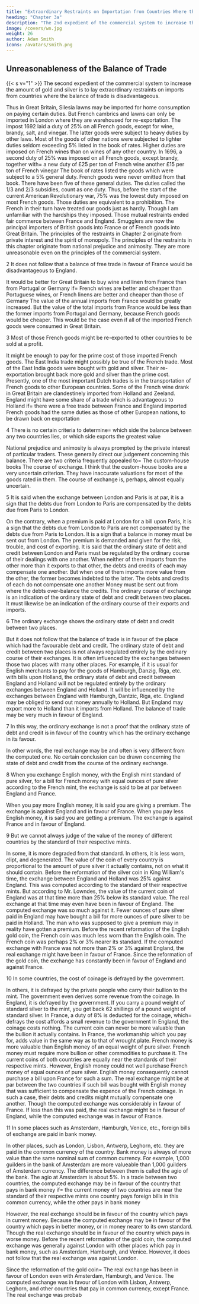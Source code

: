 ```yaml
---
title: "Extraordinary Restraints on Importation from Countries Where the Balance is supposed to be Disadvantageous"
heading: "Chapter 3a"
description: "The 2nd expedient of the commercial system to increase the amount of gold and silver is to lay extraordinary restraints on imports from countries where the balance of trade is disadvantageous"
image: /covers/wn.jpg
weight: 26
author: Adam Smith
icons: /avatars/smith.png
--- 
```




## Unreasonableness of the Balance of Trade

{{< s v="1" >}} The second expedient of the commercial system to increase the amount of gold and silver is to lay extraordinary restraints on imports from countries where the balance of trade is disadvantageous.

Thus in Great Britain, Silesia lawns may be imported for home consumption on paying certain duties.
But French cambrics and lawns can only be imported in London where they are warehoused for re-exportation.
The impost 1692 laid a duty of 25% on all French goods, except for wine, brandy, salt, and vinegar.
    The latter goods were subject to heavy duties by other laws.
    Most of the goods of other nations were subjected to lighter duties seldom exceeding 5% listed in the book of rates.
    Higher duties are imposed on French wines than on wines of any other country.
In 1696, a second duty of 25% was imposed on all French goods, except brandy, together with= 
    a new duty of £25 per ton of French wine
    another £15 per ton of French vinegar
The book of rates listed the goods which were subject to a 5% general duty.
    French goods were never omitted from that book.
There have been five of these general duties.
    The duties called the 1/3 and 2/3 subsidies, count as one duty.
Thus, before the start of the current American Revolutionary war, 75% was the lowest duty imposed on most French goods.
    Those duties are equivalent to a prohibition.
    The French in their turn have treated our goods just as hardly.
        Though I am unfamiliar with the hardships they imposed.
Those mutual restraints ended fair commerce between France and England.
    Smugglers are now the principal importers of British goods into France or of French goods into Great Britain.
The principles of the restraints in Chapter 2 originate from private interest and the spirit of monopoly.
    The principles of the restraints in this chapter originate from national prejudice and animosity.
        They are more unreasonable even on the principles of the commercial system.

2 It does not follow that a balance of free trade in favour of France would be disadvantageous to England.

It would be better for Great Britain to buy wine and linen from France than from Portugal or Germany if= 
    French wines are better and cheaper than Portuguese wines, or
    French linens are better and cheaper than those of Germany
The value of the annual imports from France would be greatly increased.
    But the value of the total imports from France would be less than the former imports from Portugal and Germany, because French goods would be cheaper.
    This would be the case even if all of the imported French goods were consumed in Great Britain.

3 Most of those French goods might be re-exported to other countries to be sold at a profit.

It might be enough to pay for the prime cost of those imported French goods.
The East India trade might possibly be true of the French trade.
    Most of the East India goods were bought with gold and silver.
    Their re-exportation brought back more gold and silver than the prime cost.
Presently, one of the most important Dutch trades is in the transportation of French goods to other European countries.
    Some of the French wine drank in Great Britain are clandestinely imported from Holland and Zeeland.
England might have some share of a trade which is advantageous to Holland if= 
    there were a free trade between France and England
    imported French goods had the same duties as those of other European nations, to be drawn back on exportation

4 There is no certain criteria to determine= 
    which side the balance between any two countries lies, or
    which side exports the greatest value

National prejudice and animosity is always prompted by the private interest of particular traders.
    These generally direct our judgement concerning this balance.
There are two criteria frequently appealed to= 
    The custom-house books
    The course of exchange.
I think that the custom-house books are a very uncertain criterion.
    They have inaccurate valuations for most of the goods rated in them.
The course of exchange is, perhaps, almost equally uncertain.

5 It is said when the exchange between London and Paris is at par, it is a sign that the debts due from London to Paris are compensated by the debts due from Paris to London.

On the contrary, when a premium is paid at London for a bill upon Paris, it is a sign that the debts due from London to Paris are not compensated by the debts due from Paris to London.
    It is a sign that a balance in money must be sent out from London.
    The premium is demanded and given for the risk, trouble, and cost of exporting.
It is said that the ordinary state of debt and credit between London and Paris must be regulated by the ordinary course of their dealings with one another.
    When neither of them imports from the other more than it exports to that other, the debts and credits of each may compensate one another.
    But when one of them imports more value from the other, the former becomes indebted to the latter.
        The debts and credits of each do not compensate one another
        Money must be sent out from where the debts over-balance the credits.
The ordinary course of exchange is an indication of the ordinary state of debt and credit between two places.
    It must likewise be an indication of the ordinary course of their exports and imports.

6 The ordinary exchange shows the ordinary state of debt and credit between two places.

But it does not follow that the balance of trade is in favour of the place which had the favourable debt and credit.
    The ordinary state of debt and credit between two places is not always regulated entirely by the ordinary course of their exchanges.
    It is often influenced by the exchanges between those two places with many other places.
For example, if it is usual for English merchants to pay for the goods of Hamburgh, Danzig, Riga, etc. with bills upon Holland, the ordinary state of debt and credit between England and Holland will not be regulated entirely by the ordinary exchanges between England and Holland.
    It will be influenced by the exchanges between England with Hamburgh, Dantzic, Riga, etc.
    England may be obliged to send out money annually to Holland.
        But England may export more to Holland than it imports from Holland.
    The balance of trade may be very much in favour of England.

7 In this way, the ordinary exchange is not a proof that the ordinary state of debt and credit is in favour of the country which has the ordinary exchange in its favour.

In other words, the real exchange may be and often is very different from the computed one.
No certain conclusion can be drawn concerning the state of debt and credit from the course of the ordinary exchange.

8 When you exchange English money, with the English mint standard of pure silver, for a bill for French money with equal ounces of pure silver according to the French mint, the exchange is said to be at par between England and France.

When you pay more English money, it is said you are giving a premium.
    The exchange is against England and in favour of France.
When you pay less English money, it is said you are getting a premium.
    The exchange is against France and in favour of England.

9 But we cannot always judge of the value of the money of different countries by the standard of their respective mints.

In some, it is more degraded from that standard.
    In others, it is less worn, clipt, and degenerated.
The value of the coin of every country is proportional to the amount of pure silver it actually contains, not on what it should contain.
Before the reformation of the silver coin in King William's time, the exchange between England and Holland was 25% against England.
    This was computed according to the standard of their respective mints.
But according to Mr. Lowndes, the value of the current coin of England was at that time more than 25% below its standard value.
    The real exchange at that time may even have been in favour of England.
    The computed exchange was so much against it.
Fewer ounces of pure silver paid in England may have bought a bill for more ounces of pure silver to be paid in Holland.
    The man who was supposed to give a premium may in reality have gotten a premium.
Before the recent reformation of the English gold coin, the French coin was much less worn than the English coin.
    The French coin was perhaps 2% or 3% nearer its standard.
If the computed exchange with France was not more than 2% or 3% against England, the real exchange might have been in favour of France.
    Since the reformation of the gold coin, the exchange has constantly been in favour of England and against France.

10 In some countries, the cost of coinage is defrayed by the government.

In others, it is defrayed by the private people who carry their bullion to the mint.
    The government even derives some revenue from the coinage.
In England, it is defrayed by the government.
    If you carry a pound weight of standard silver to the mint, you get back 62 shillings of a pound weight of standard silver.
In France, a duty of 8% is deducted for the coinage, which= 
    defrays the cost
    affords a small revenue to the government
In England, the coinage costs nothing.
    The current coin can never be more valuable than the bullion it actually contains.
In France, the workmanship which you pay for, adds value in the same way as to that of wrought plate.
    French money is more valuable than English money of an equal weight of pure silver.
    French money must require more bullion or other commodities to purchase it.
The current coins of both countries are equally near the standards of their respective mints.
    However, English money could not well purchase French money of equal ounces of pure silver.
    English money consequently cannot purchase a bill upon France for such a sum.
The real exchange might be at par between the two countries if such bill was bought with English money that was sufficient to compensate the expence of the French coinage.
    In such a case, their debts and credits might mutually compensate one another.
    Though the computed exchange was considerably in favour of France.
    If less than this was paid, the real exchange might be in favour of England, while the computed exchange was in favour of France.

11 In some places such as Amsterdam, Hamburgh, Venice, etc., foreign bills of exchange are paid in bank money.

In other places, such as London, Lisbon, Antwerp, Leghorn, etc. they are paid in the common currency of the country.
Bank money is always of more value than the same nominal sum of common currency.
    For example, 1,000 guilders in the bank of Amsterdam are more valueable than 1,000 guilders of Amsterdam currency.
    The difference between them is called the agio of the bank.
The agio at Amsterdam is about 5%.
In a trade between two countries, the computed exchange may be in favour of the country that pays in bank money if= 
    the current money of two countries are near the standard of their respective mints
    one country pays foreign bills in this common currency, while the other pays in bank money

However, the real exchange should be in favour of the country which pays in current money.
    Because the computed exchange may be in favour of the country which pays in better money, or in money nearer to its own standard.
    Though the real exchange should be in favour of the country which pays in worse money.
Before the recent reformation of the gold coin, the computed exchange was generally against London with other places which pay in bank money, such as Amsterdam, Hamburgh, and Venice.
    However, it does not follow that the real exchange was against London.

Since the reformation of the gold coin= 
    The real exchange has been in favour of London even with Amsterdam, Hamburgh, and Venice.
    The computed exchange was in favour of London with Lisbon, Antwerp, Leghorn, and other countries that pay in common currency, except France.
        The real exchange was probab
        